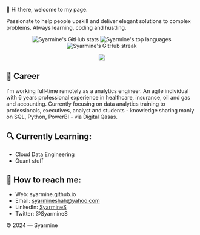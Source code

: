 👋 Hi there, welcome to my page. 

Passionate to help people upskill and deliver elegant solutions to complex problems. Always learning, coding and hustling.

<div align="center">

  <img src="https://github-readme-stats.vercel.app/api?username=Syarmine&show_icons=true&theme=react" alt="Syarmine's GitHub stats" />
  
  <img src="https://github-readme-stats.vercel.app/api/top-langs/?username=Syarmine&theme=react&layout=compact" alt="Syarmine's top languages" />
  
  <img src="https://github-readme-streak-stats.herokuapp.com/?user=Syarmine&theme=react" alt="Syarmine's GitHub streak" />

  <br>

  ![](https://komarev.com/ghpvc/?username=Syarmine&color=blue&style=flat-square)

</div>

## 💼 Career
I'm working full-time remotely as a analytics engineer. An agile individual with 6 years professional experience in healthcare, insurance, oil and gas and accounting. Currently focusing on data analytics training to professionals, executives, analyst and students - knowledge sharing manly on SQL, Python, PowerBI - via Digital Qasas.

## 🔍 Currently Learning:
* Cloud Data Engineering
* Quant stuff
  
## 🚀 How to reach me:
* Web: syarmine.github.io
* Email: syarmineshah@yahoo.com
* LinkedIn: [SyarmineS](https://www.linkedin.com/in/drsyarmine-shah/)
* Twitter: @SyarmineS


© 2024 — Syarmine

